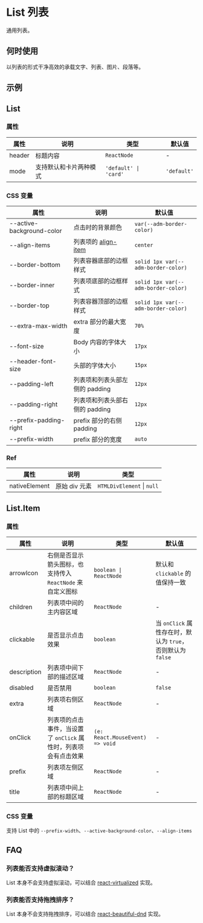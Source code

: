 # List 列表

通用列表。

## 何时使用

以列表的形式干净高效的承载文字、列表、图片、段落等。

## 示例

<code src="./demos/demo1.tsx"></code>

<code src="./demos/demo3.tsx"></code>

<code src="./demos/demo2.tsx"></code>

<code src="./demos/demo4.tsx"></code>

<code src="./demos/demo5.tsx"></code>

## List

### 属性

| 属性   | 说明                   | 类型                  | 默认值      |
| ------ | ---------------------- | --------------------- | ----------- |
| header | 标题内容               | `ReactNode`           | -           |
| mode   | 支持默认和卡片两种模式 | `'default' \| 'card'` | `'default'` |

### CSS 变量

| 属性                      | 说明                                                                                | 默认值                              |
| ------------------------- | ----------------------------------------------------------------------------------- | ----------------------------------- |
| --active-background-color | 点击时的背景颜色                                                                    | `var(--adm-border-color)`           |
| --align-items             | 列表项的 [align-item](https://developer.mozilla.org/en-US/docs/Web/CSS/align-items) | `center`                            |
| --border-bottom           | 列表容器底部的边框样式                                                              | `solid 1px var(--adm-border-color)` |
| --border-inner            | 列表项底部的边框样式                                                                | `solid 1px var(--adm-border-color)` |
| --border-top              | 列表容器顶部的边框样式                                                              | `solid 1px var(--adm-border-color)` |
| --extra-max-width         | extra 部分的最大宽度                                                                | `70%`                               |
| --font-size               | Body 内容的字体大小                                                                 | `17px`                              |
| --header-font-size        | 头部的字体大小                                                                      | `15px`                              |
| --padding-left            | 列表项和列表头部左侧的 padding                                                      | `12px`                              |
| --padding-right           | 列表项和列表头部右侧的 padding                                                      | `12px`                              |
| --prefix-padding-right    | prefix 部分的右侧 padding                                                           | `12px`                              |
| --prefix-width            | prefix 部分的宽度                                                                   | `auto`                              |

### Ref

| 属性          | 说明          | 类型                       |
| ------------- | ------------- | -------------------------- |
| nativeElement | 原始 div 元素 | `HTMLDivElement` \| `null` |

## List.Item

### 属性

| 属性        | 说明                                                            | 类型                            | 默认值                                                     |
| ----------- | --------------------------------------------------------------- | ------------------------------- | ---------------------------------------------------------- |
| arrowIcon   | 右侧是否显示箭头图标，也支持传入 `ReactNode` 来自定义图标       | `boolean \| ReactNode`          | 默认和 `clickable` 的值保持一致                            |
| children    | 列表项中间的主内容区域                                          | `ReactNode`                     | -                                                          |
| clickable   | 是否显示点击效果                                                | `boolean`                       | 当 `onClick` 属性存在时，默认为 `true`，否则默认为 `false` |
| description | 列表项中间下部的描述区域                                        | `ReactNode`                     | -                                                          |
| disabled    | 是否禁用                                                        | `boolean`                       | `false`                                                    |
| extra       | 列表项右侧区域                                                  | `ReactNode`                     | -                                                          |
| onClick     | 列表项的点击事件，当设置了 `onClick` 属性时，列表项会有点击效果 | `(e: React.MouseEvent) => void` | -                                                          |
| prefix      | 列表项左侧区域                                                  | `ReactNode`                     | -                                                          |
| title       | 列表项中间上部的标题区域                                        | `ReactNode`                     | -                                                          |

### CSS 变量

支持 List 中的 `--prefix-width`、`--active-background-color`、`--align-items`

## FAQ

### 列表能否支持虚拟滚动？

List 本身不会支持虚拟滚动，可以结合 [react-virtualized](https://github.com/bvaughn/react-virtualized) 实现。

### 列表能否支持拖拽排序？

List 本身不会支持拖拽排序，可以结合 [react-beautiful-dnd](https://github.com/atlassian/react-beautiful-dnd) 实现。
